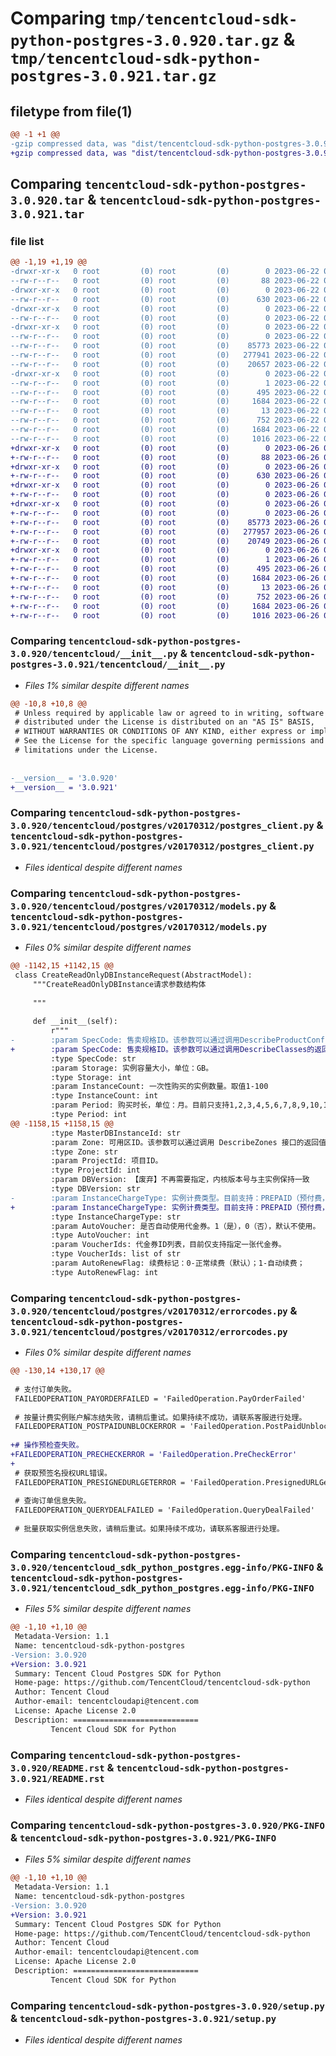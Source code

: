 # Comparing `tmp/tencentcloud-sdk-python-postgres-3.0.920.tar.gz` & `tmp/tencentcloud-sdk-python-postgres-3.0.921.tar.gz`

## filetype from file(1)

```diff
@@ -1 +1 @@
-gzip compressed data, was "dist/tencentcloud-sdk-python-postgres-3.0.920.tar", last modified: Thu Jun 22 00:32:05 2023, max compression
+gzip compressed data, was "dist/tencentcloud-sdk-python-postgres-3.0.921.tar", last modified: Mon Jun 26 00:30:10 2023, max compression
```

## Comparing `tencentcloud-sdk-python-postgres-3.0.920.tar` & `tencentcloud-sdk-python-postgres-3.0.921.tar`

### file list

```diff
@@ -1,19 +1,19 @@
-drwxr-xr-x   0 root         (0) root         (0)        0 2023-06-22 00:32:05.000000 tencentcloud-sdk-python-postgres-3.0.920/
--rw-r--r--   0 root         (0) root         (0)       88 2023-06-22 00:32:05.000000 tencentcloud-sdk-python-postgres-3.0.920/setup.cfg
-drwxr-xr-x   0 root         (0) root         (0)        0 2023-06-22 00:32:05.000000 tencentcloud-sdk-python-postgres-3.0.920/tencentcloud/
--rw-r--r--   0 root         (0) root         (0)      630 2023-06-22 00:32:05.000000 tencentcloud-sdk-python-postgres-3.0.920/tencentcloud/__init__.py
-drwxr-xr-x   0 root         (0) root         (0)        0 2023-06-22 00:32:05.000000 tencentcloud-sdk-python-postgres-3.0.920/tencentcloud/postgres/
--rw-r--r--   0 root         (0) root         (0)        0 2023-06-22 00:32:05.000000 tencentcloud-sdk-python-postgres-3.0.920/tencentcloud/postgres/__init__.py
-drwxr-xr-x   0 root         (0) root         (0)        0 2023-06-22 00:32:05.000000 tencentcloud-sdk-python-postgres-3.0.920/tencentcloud/postgres/v20170312/
--rw-r--r--   0 root         (0) root         (0)        0 2023-06-22 00:32:05.000000 tencentcloud-sdk-python-postgres-3.0.920/tencentcloud/postgres/v20170312/__init__.py
--rw-r--r--   0 root         (0) root         (0)    85773 2023-06-22 00:32:05.000000 tencentcloud-sdk-python-postgres-3.0.920/tencentcloud/postgres/v20170312/postgres_client.py
--rw-r--r--   0 root         (0) root         (0)   277941 2023-06-22 00:32:05.000000 tencentcloud-sdk-python-postgres-3.0.920/tencentcloud/postgres/v20170312/models.py
--rw-r--r--   0 root         (0) root         (0)    20657 2023-06-22 00:32:05.000000 tencentcloud-sdk-python-postgres-3.0.920/tencentcloud/postgres/v20170312/errorcodes.py
-drwxr-xr-x   0 root         (0) root         (0)        0 2023-06-22 00:32:05.000000 tencentcloud-sdk-python-postgres-3.0.920/tencentcloud_sdk_python_postgres.egg-info/
--rw-r--r--   0 root         (0) root         (0)        1 2023-06-22 00:32:05.000000 tencentcloud-sdk-python-postgres-3.0.920/tencentcloud_sdk_python_postgres.egg-info/dependency_links.txt
--rw-r--r--   0 root         (0) root         (0)      495 2023-06-22 00:32:05.000000 tencentcloud-sdk-python-postgres-3.0.920/tencentcloud_sdk_python_postgres.egg-info/SOURCES.txt
--rw-r--r--   0 root         (0) root         (0)     1684 2023-06-22 00:32:05.000000 tencentcloud-sdk-python-postgres-3.0.920/tencentcloud_sdk_python_postgres.egg-info/PKG-INFO
--rw-r--r--   0 root         (0) root         (0)       13 2023-06-22 00:32:05.000000 tencentcloud-sdk-python-postgres-3.0.920/tencentcloud_sdk_python_postgres.egg-info/top_level.txt
--rw-r--r--   0 root         (0) root         (0)      752 2023-06-22 00:32:05.000000 tencentcloud-sdk-python-postgres-3.0.920/README.rst
--rw-r--r--   0 root         (0) root         (0)     1684 2023-06-22 00:32:05.000000 tencentcloud-sdk-python-postgres-3.0.920/PKG-INFO
--rw-r--r--   0 root         (0) root         (0)     1016 2023-06-22 00:32:05.000000 tencentcloud-sdk-python-postgres-3.0.920/setup.py
+drwxr-xr-x   0 root         (0) root         (0)        0 2023-06-26 00:30:10.000000 tencentcloud-sdk-python-postgres-3.0.921/
+-rw-r--r--   0 root         (0) root         (0)       88 2023-06-26 00:30:10.000000 tencentcloud-sdk-python-postgres-3.0.921/setup.cfg
+drwxr-xr-x   0 root         (0) root         (0)        0 2023-06-26 00:30:10.000000 tencentcloud-sdk-python-postgres-3.0.921/tencentcloud/
+-rw-r--r--   0 root         (0) root         (0)      630 2023-06-26 00:30:10.000000 tencentcloud-sdk-python-postgres-3.0.921/tencentcloud/__init__.py
+drwxr-xr-x   0 root         (0) root         (0)        0 2023-06-26 00:30:10.000000 tencentcloud-sdk-python-postgres-3.0.921/tencentcloud/postgres/
+-rw-r--r--   0 root         (0) root         (0)        0 2023-06-26 00:30:10.000000 tencentcloud-sdk-python-postgres-3.0.921/tencentcloud/postgres/__init__.py
+drwxr-xr-x   0 root         (0) root         (0)        0 2023-06-26 00:30:10.000000 tencentcloud-sdk-python-postgres-3.0.921/tencentcloud/postgres/v20170312/
+-rw-r--r--   0 root         (0) root         (0)        0 2023-06-26 00:30:10.000000 tencentcloud-sdk-python-postgres-3.0.921/tencentcloud/postgres/v20170312/__init__.py
+-rw-r--r--   0 root         (0) root         (0)    85773 2023-06-26 00:30:10.000000 tencentcloud-sdk-python-postgres-3.0.921/tencentcloud/postgres/v20170312/postgres_client.py
+-rw-r--r--   0 root         (0) root         (0)   277957 2023-06-26 00:30:10.000000 tencentcloud-sdk-python-postgres-3.0.921/tencentcloud/postgres/v20170312/models.py
+-rw-r--r--   0 root         (0) root         (0)    20749 2023-06-26 00:30:10.000000 tencentcloud-sdk-python-postgres-3.0.921/tencentcloud/postgres/v20170312/errorcodes.py
+drwxr-xr-x   0 root         (0) root         (0)        0 2023-06-26 00:30:10.000000 tencentcloud-sdk-python-postgres-3.0.921/tencentcloud_sdk_python_postgres.egg-info/
+-rw-r--r--   0 root         (0) root         (0)        1 2023-06-26 00:30:10.000000 tencentcloud-sdk-python-postgres-3.0.921/tencentcloud_sdk_python_postgres.egg-info/dependency_links.txt
+-rw-r--r--   0 root         (0) root         (0)      495 2023-06-26 00:30:10.000000 tencentcloud-sdk-python-postgres-3.0.921/tencentcloud_sdk_python_postgres.egg-info/SOURCES.txt
+-rw-r--r--   0 root         (0) root         (0)     1684 2023-06-26 00:30:10.000000 tencentcloud-sdk-python-postgres-3.0.921/tencentcloud_sdk_python_postgres.egg-info/PKG-INFO
+-rw-r--r--   0 root         (0) root         (0)       13 2023-06-26 00:30:10.000000 tencentcloud-sdk-python-postgres-3.0.921/tencentcloud_sdk_python_postgres.egg-info/top_level.txt
+-rw-r--r--   0 root         (0) root         (0)      752 2023-06-26 00:30:10.000000 tencentcloud-sdk-python-postgres-3.0.921/README.rst
+-rw-r--r--   0 root         (0) root         (0)     1684 2023-06-26 00:30:10.000000 tencentcloud-sdk-python-postgres-3.0.921/PKG-INFO
+-rw-r--r--   0 root         (0) root         (0)     1016 2023-06-26 00:30:10.000000 tencentcloud-sdk-python-postgres-3.0.921/setup.py
```

### Comparing `tencentcloud-sdk-python-postgres-3.0.920/tencentcloud/__init__.py` & `tencentcloud-sdk-python-postgres-3.0.921/tencentcloud/__init__.py`

 * *Files 1% similar despite different names*

```diff
@@ -10,8 +10,8 @@
 # Unless required by applicable law or agreed to in writing, software
 # distributed under the License is distributed on an "AS IS" BASIS,
 # WITHOUT WARRANTIES OR CONDITIONS OF ANY KIND, either express or implied.
 # See the License for the specific language governing permissions and
 # limitations under the License.
 
 
-__version__ = '3.0.920'
+__version__ = '3.0.921'
```

### Comparing `tencentcloud-sdk-python-postgres-3.0.920/tencentcloud/postgres/v20170312/postgres_client.py` & `tencentcloud-sdk-python-postgres-3.0.921/tencentcloud/postgres/v20170312/postgres_client.py`

 * *Files identical despite different names*

### Comparing `tencentcloud-sdk-python-postgres-3.0.920/tencentcloud/postgres/v20170312/models.py` & `tencentcloud-sdk-python-postgres-3.0.921/tencentcloud/postgres/v20170312/models.py`

 * *Files 0% similar despite different names*

```diff
@@ -1142,15 +1142,15 @@
 class CreateReadOnlyDBInstanceRequest(AbstractModel):
     """CreateReadOnlyDBInstance请求参数结构体
 
     """
 
     def __init__(self):
         r"""
-        :param SpecCode: 售卖规格ID。该参数可以通过调用DescribeProductConfig的返回值中的SpecCode字段来获取。
+        :param SpecCode: 售卖规格ID。该参数可以通过调用DescribeClasses的返回值中的SpecCode字段来获取。
         :type SpecCode: str
         :param Storage: 实例容量大小，单位：GB。
         :type Storage: int
         :param InstanceCount: 一次性购买的实例数量。取值1-100
         :type InstanceCount: int
         :param Period: 购买时长，单位：月。目前只支持1,2,3,4,5,6,7,8,9,10,11,12,24,36这些值，按量计费模式下该参数传1。
         :type Period: int
@@ -1158,15 +1158,15 @@
         :type MasterDBInstanceId: str
         :param Zone: 可用区ID。该参数可以通过调用 DescribeZones 接口的返回值中的Zone字段来获取。
         :type Zone: str
         :param ProjectId: 项目ID。
         :type ProjectId: int
         :param DBVersion: 【废弃】不再需要指定，内核版本号与主实例保持一致
         :type DBVersion: str
-        :param InstanceChargeType: 实例计费类型。目前支持：PREPAID（预付费，即包年包月），POSTPAID_BY_HOUR（后付费，即按量计费）。如果主实例为后付费，只读实例必须也为后付费。
+        :param InstanceChargeType: 实例计费类型。目前支持：PREPAID（预付费，即包年包月），POSTPAID_BY_HOUR（后付费，即按量计费）。默认值：PREPAID。如果主实例为后付费，只读实例必须也为后付费。
         :type InstanceChargeType: str
         :param AutoVoucher: 是否自动使用代金券。1（是），0（否），默认不使用。
         :type AutoVoucher: int
         :param VoucherIds: 代金券ID列表，目前仅支持指定一张代金券。
         :type VoucherIds: list of str
         :param AutoRenewFlag: 续费标记：0-正常续费（默认）；1-自动续费；
         :type AutoRenewFlag: int
```

### Comparing `tencentcloud-sdk-python-postgres-3.0.920/tencentcloud/postgres/v20170312/errorcodes.py` & `tencentcloud-sdk-python-postgres-3.0.921/tencentcloud/postgres/v20170312/errorcodes.py`

 * *Files 0% similar despite different names*

```diff
@@ -130,14 +130,17 @@
 
 # 支付订单失败。
 FAILEDOPERATION_PAYORDERFAILED = 'FailedOperation.PayOrderFailed'
 
 # 按量计费实例账户解冻结失败，请稍后重试。如果持续不成功，请联系客服进行处理。
 FAILEDOPERATION_POSTPAIDUNBLOCKERROR = 'FailedOperation.PostPaidUnblockError'
 
+# 操作预检查失败。
+FAILEDOPERATION_PRECHECKERROR = 'FailedOperation.PreCheckError'
+
 # 获取预签名授权URL错误。
 FAILEDOPERATION_PRESIGNEDURLGETERROR = 'FailedOperation.PresignedURLGetError'
 
 # 查询订单信息失败。
 FAILEDOPERATION_QUERYDEALFAILED = 'FailedOperation.QueryDealFailed'
 
 # 批量获取实例信息失败，请稍后重试。如果持续不成功，请联系客服进行处理。
```

### Comparing `tencentcloud-sdk-python-postgres-3.0.920/tencentcloud_sdk_python_postgres.egg-info/PKG-INFO` & `tencentcloud-sdk-python-postgres-3.0.921/tencentcloud_sdk_python_postgres.egg-info/PKG-INFO`

 * *Files 5% similar despite different names*

```diff
@@ -1,10 +1,10 @@
 Metadata-Version: 1.1
 Name: tencentcloud-sdk-python-postgres
-Version: 3.0.920
+Version: 3.0.921
 Summary: Tencent Cloud Postgres SDK for Python
 Home-page: https://github.com/TencentCloud/tencentcloud-sdk-python
 Author: Tencent Cloud
 Author-email: tencentcloudapi@tencent.com
 License: Apache License 2.0
 Description: ============================
         Tencent Cloud SDK for Python
```

### Comparing `tencentcloud-sdk-python-postgres-3.0.920/README.rst` & `tencentcloud-sdk-python-postgres-3.0.921/README.rst`

 * *Files identical despite different names*

### Comparing `tencentcloud-sdk-python-postgres-3.0.920/PKG-INFO` & `tencentcloud-sdk-python-postgres-3.0.921/PKG-INFO`

 * *Files 5% similar despite different names*

```diff
@@ -1,10 +1,10 @@
 Metadata-Version: 1.1
 Name: tencentcloud-sdk-python-postgres
-Version: 3.0.920
+Version: 3.0.921
 Summary: Tencent Cloud Postgres SDK for Python
 Home-page: https://github.com/TencentCloud/tencentcloud-sdk-python
 Author: Tencent Cloud
 Author-email: tencentcloudapi@tencent.com
 License: Apache License 2.0
 Description: ============================
         Tencent Cloud SDK for Python
```

### Comparing `tencentcloud-sdk-python-postgres-3.0.920/setup.py` & `tencentcloud-sdk-python-postgres-3.0.921/setup.py`

 * *Files identical despite different names*

